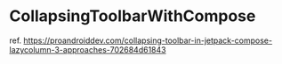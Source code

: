 # CollapsingToolbarWithCompose

ref. https://proandroiddev.com/collapsing-toolbar-in-jetpack-compose-lazycolumn-3-approaches-702684d61843

